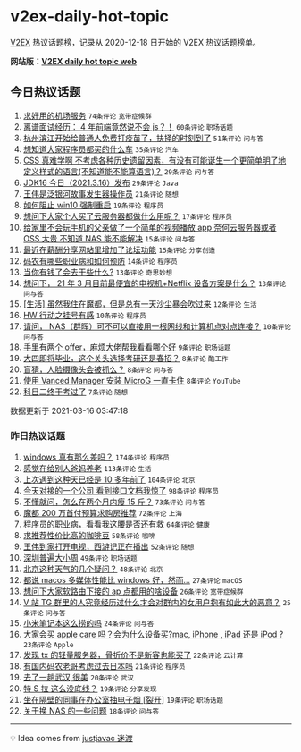 # v2ex-daily-hot-topic

[V2EX](https://www.v2ex.com/) 热议话题榜，记录从 2020-12-18 日开始的 V2EX 热议话题榜单。

**网站版：[V2EX daily hot topic web](https://boojack.github.io/v2ex-daily-hot-topic-web/)**

## 今日热议话题

<!-- TODAY BEGIN -->

1. [求好用的机场服务](https://www.v2ex.com/t/761937) `74条评论` `宽带症候群`
1. [离谱面试经历： 4 年前端竟然说不会 js？！](https://www.v2ex.com/t/761963) `60条评论` `职场话题`
1. [杭州滨江开始给普通人免费打疫苗了，抉择的时刻到了](https://www.v2ex.com/t/761973) `51条评论` `问与答`
1. [想知道大家程序员都买的什么车](https://www.v2ex.com/t/761976) `35条评论` `汽车`
1. [CSS 真难学啊 不考虑各种历史遗留因素，有没有可能诞生一个更简单明了地定义样式的语言(不知道能不能算语言)？](https://www.v2ex.com/t/761935) `29条评论` `问与答`
1. [JDK16 今日（2021.3.16）发布](https://www.v2ex.com/t/761934) `29条评论` `Java`
1. [王伟是泛银河故事发生器操作员](https://www.v2ex.com/t/761932) `21条评论` `随想`
1. [如何阻止 win10 强制重启](https://www.v2ex.com/t/761992) `19条评论` `程序员`
1. [想问下大家个人买了云服务器都做什么用呢？](https://www.v2ex.com/t/762023) `17条评论` `程序员`
1. [给家里不会玩手机的父亲做了一个简单的视频播放 app 奈何云服务器或者 OSS 太贵 不知道 NAS 能不能解决](https://www.v2ex.com/t/761965) `15条评论` `问与答`
1. [最近在薪酬分享网站里增加了论坛功能](https://www.v2ex.com/t/761936) `15条评论` `分享创造`
1. [码农有哪些职业病和如何预防](https://www.v2ex.com/t/761975) `14条评论` `程序员`
1. [当你有钱了会去干些什么?](https://www.v2ex.com/t/762037) `13条评论` `奇思妙想`
1. [想问下， 21 年 3 月目前最便宜的电视机+Netflix 设备方案是什么？](https://www.v2ex.com/t/761939) `13条评论` `问与答`
1. [[生活] 虽然我住在魔都，但是总有一天沙尘暴会吹过来](https://www.v2ex.com/t/762012) `12条评论` `生活`
1. [HW 行动之挂号有感](https://www.v2ex.com/t/762049) `10条评论` `程序员`
1. [请问， NAS（群晖）可不可以直接用一根网线和计算机点对点连接？](https://www.v2ex.com/t/761956) `10条评论` `问与答`
1. [手里有两个 offer，麻烦大佬帮我看看哪个好](https://www.v2ex.com/t/761942) `9条评论` `职场话题`
1. [大四即将毕业，这个关头选择考研还是春招？](https://www.v2ex.com/t/762028) `8条评论` `酷工作`
1. [盲猜，人脸摄像头会被抓么？](https://www.v2ex.com/t/761947) `8条评论` `问与答`
1. [使用 Vanced Manager 安装 MicroG 一直卡住](https://www.v2ex.com/t/761944) `8条评论` `YouTube`
1. [科目二终于考过了](https://www.v2ex.com/t/762035) `7条评论` `随想`

数据更新于 2021-03-16 03:47:18

<!-- TODAY END -->

### 昨日热议话题

<!-- YESTERDAY BEGIN -->

1. [windows 真有那么差吗？](https://www.v2ex.com/t/761788) `174条评论` `程序员`
1. [感觉在给别人爸妈养老](https://www.v2ex.com/t/761692) `113条评论` `生活`
1. [上次遇到这种天已经是 10 多年前了](https://www.v2ex.com/t/761639) `104条评论` `北京`
1. [今天对接的一个公司 看到接口文档我惊了](https://www.v2ex.com/t/761703) `98条评论` `程序员`
1. [不懂就问，怎么在两个月内瘦 15 斤？](https://www.v2ex.com/t/761648) `73条评论` `问与答`
1. [魔都 200 万首付预算求购房推荐](https://www.v2ex.com/t/761673) `72条评论` `上海`
1. [程序员的职业病，看看我这腰是否还有救](https://www.v2ex.com/t/761664) `64条评论` `健康`
1. [求推荐性价比高的咖啡豆](https://www.v2ex.com/t/761647) `58条评论` `咖啡`
1. [王伟到家打开电视，西游记正在播出](https://www.v2ex.com/t/761637) `52条评论` `随想`
1. [深圳普遍大小周](https://www.v2ex.com/t/761728) `49条评论` `职场话题`
1. [北京这种天气的几个疑问？](https://www.v2ex.com/t/761690) `48条评论` `北京`
1. [都说 macos 多媒体性能比 windows 好，然而...](https://www.v2ex.com/t/761906) `27条评论` `macOS`
1. [想问下大家软路由下接的 ap 点都用的啥设备](https://www.v2ex.com/t/761818) `26条评论` `宽带症候群`
1. [V 站 TG 群里的人究竟经历过什么才会对群内的女用户抱有如此大的恶意？](https://www.v2ex.com/t/761874) `25条评论` `问与答`
1. [小米笔记本这么捞的吗](https://www.v2ex.com/t/761751) `24条评论` `问与答`
1. [大家会买 apple care 吗？会为什么设备买?mac, iPhone , iPad 还是 iPod ?](https://www.v2ex.com/t/761816) `23条评论` `Apple`
1. [发现 tx 的轻量服务器，骨折价不是新客也能买了](https://www.v2ex.com/t/761801) `22条评论` `云计算`
1. [有国内码农老哥考虑过去日本吗](https://www.v2ex.com/t/761926) `21条评论` `程序员`
1. [去了一趟武汉,很美](https://www.v2ex.com/t/761844) `20条评论` `武汉`
1. [特 S 拉 这么没底线？](https://www.v2ex.com/t/761805) `19条评论` `分享发现`
1. [坐在隔壁的同事在办公室抽电子烟 [裂开]](https://www.v2ex.com/t/761709) `19条评论` `职场话题`
1. [关于换 NAS 的一些问题](https://www.v2ex.com/t/761653) `18条评论` `问与答`

<!-- YESTERDAY END -->

---

💡 Idea comes from [justjavac 迷渡](https://github.com/justjavac/)

